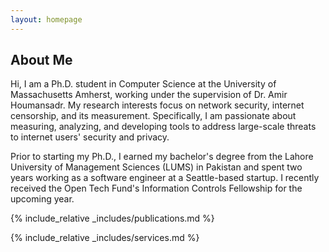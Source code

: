 ```yaml
---
layout: homepage
---
```


## About Me

Hi, I am a Ph.D. student in Computer Science at the University of Massachusetts Amherst, working under the supervision of Dr. Amir Houmansadr. My research interests focus on network security, internet censorship, and its measurement. Specifically, I am passionate about measuring, analyzing, and developing tools to address large-scale threats to internet users' security and privacy.

Prior to starting my Ph.D., I earned my bachelor's degree from the Lahore University of Management Sciences (LUMS) in Pakistan and spent two years working as a software engineer at a Seattle-based startup. I recently received the Open Tech Fund's Information Controls Fellowship for the upcoming year.

{% include_relative _includes/publications.md %}

{% include_relative _includes/services.md %}
